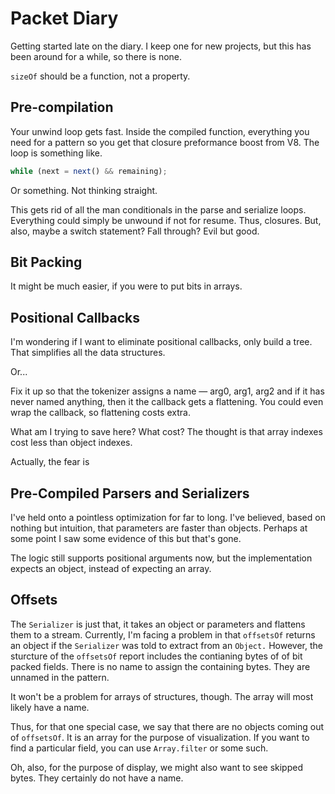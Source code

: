 # Packet Diary

Getting started late on the diary. I keep one for new projects, but this has
been around for a while, so there is none.

`sizeOf` should be a function, not a property.

## Pre-compilation

Your unwind loop gets fast. Inside the compiled function, everything you need
for a pattern so you get that closure preformance boost from V8. The loop is
something like.

```javascript
while (next = next() && remaining);
```

Or something. Not thinking straight.

This gets rid of all the man conditionals in the parse and serialize loops.
Everything could simply be unwound if not for resume. Thus, closures. But, also,
maybe a switch statement? Fall through? Evil but good.

## Bit Packing

It might be much easier, if you were to put bits in arrays.

## Positional Callbacks

I'm wondering if I want to eliminate positional callbacks, only build a tree.
That simplifies all the data structures.

Or...

Fix it up so that the tokenizer assigns a name &mdash; arg0, arg1, arg2 and if
it has never named anything, then it the callback gets a flattening. You could
even wrap the callback, so flattening costs extra.

What am I trying to save here? What cost? The thought is that array indexes cost
less than object indexes.

Actually, the fear is 

## Pre-Compiled Parsers and Serializers

I've held onto a pointless optimization for far to long. I've believed, based on
nothing but intuition, that parameters are faster than objects. Perhaps at some
point I saw some evidence of this but that's gone.

The logic still supports positional arguments now, but the implementation
expects an object, instead of expecting an array.

## Offsets

The `Serializer` is just that, it takes an object or parameters and flattens
them to a stream. Currently, I'm facing a problem in that `offsetsOf` returns an
object if the `Serializer` was told to extract from an `Object.` However, the
sturcture of the `offsetsOf` report includes the contianing bytes of of bit
packed fields. There is no name to assign the containing bytes. They are unnamed
in the pattern.

It won't be a problem for arrays of structures, though. The array will most
likely have a name.

Thus, for that one special case, we say that there are no objects coming out of
`offsetsOf`. It is an array for the purpose of visualization. If you want to
find a particular field, you can use `Array.filter` or some such.

Oh, also, for the purpose of display, we might also want to see skipped bytes.
They certainly do not have a name.

